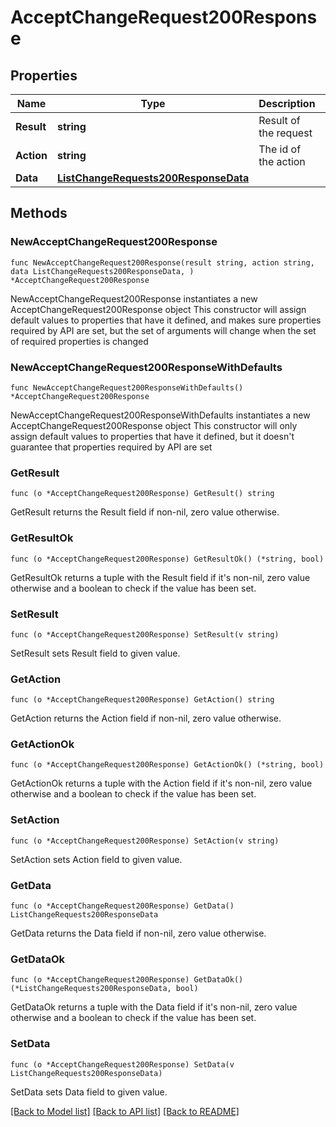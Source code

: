 # AcceptChangeRequest200Response

## Properties

Name | Type | Description | Notes
------------ | ------------- | ------------- | -------------
**Result** | **string** | Result of the request | 
**Action** | **string** | The id of the action | 
**Data** | [**ListChangeRequests200ResponseData**](ListChangeRequests200ResponseData.md) |  | 

## Methods

### NewAcceptChangeRequest200Response

`func NewAcceptChangeRequest200Response(result string, action string, data ListChangeRequests200ResponseData, ) *AcceptChangeRequest200Response`

NewAcceptChangeRequest200Response instantiates a new AcceptChangeRequest200Response object
This constructor will assign default values to properties that have it defined,
and makes sure properties required by API are set, but the set of arguments
will change when the set of required properties is changed

### NewAcceptChangeRequest200ResponseWithDefaults

`func NewAcceptChangeRequest200ResponseWithDefaults() *AcceptChangeRequest200Response`

NewAcceptChangeRequest200ResponseWithDefaults instantiates a new AcceptChangeRequest200Response object
This constructor will only assign default values to properties that have it defined,
but it doesn't guarantee that properties required by API are set

### GetResult

`func (o *AcceptChangeRequest200Response) GetResult() string`

GetResult returns the Result field if non-nil, zero value otherwise.

### GetResultOk

`func (o *AcceptChangeRequest200Response) GetResultOk() (*string, bool)`

GetResultOk returns a tuple with the Result field if it's non-nil, zero value otherwise
and a boolean to check if the value has been set.

### SetResult

`func (o *AcceptChangeRequest200Response) SetResult(v string)`

SetResult sets Result field to given value.


### GetAction

`func (o *AcceptChangeRequest200Response) GetAction() string`

GetAction returns the Action field if non-nil, zero value otherwise.

### GetActionOk

`func (o *AcceptChangeRequest200Response) GetActionOk() (*string, bool)`

GetActionOk returns a tuple with the Action field if it's non-nil, zero value otherwise
and a boolean to check if the value has been set.

### SetAction

`func (o *AcceptChangeRequest200Response) SetAction(v string)`

SetAction sets Action field to given value.


### GetData

`func (o *AcceptChangeRequest200Response) GetData() ListChangeRequests200ResponseData`

GetData returns the Data field if non-nil, zero value otherwise.

### GetDataOk

`func (o *AcceptChangeRequest200Response) GetDataOk() (*ListChangeRequests200ResponseData, bool)`

GetDataOk returns a tuple with the Data field if it's non-nil, zero value otherwise
and a boolean to check if the value has been set.

### SetData

`func (o *AcceptChangeRequest200Response) SetData(v ListChangeRequests200ResponseData)`

SetData sets Data field to given value.



[[Back to Model list]](../README.md#documentation-for-models) [[Back to API list]](../README.md#documentation-for-api-endpoints) [[Back to README]](../README.md)


